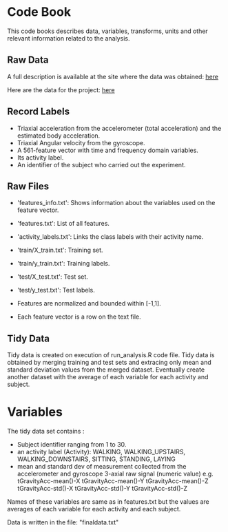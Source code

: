 # Code Book
This code books describes data, variables, transforms, units and other relevant information related to the analysis.

## Raw Data

A full description is available at the site where the data was obtained: [here](http://archive.ics.uci.edu/ml/datasets/Human+Activity+Recognition+Using+Smartphones)

Here are the data for the project: [here](https://d396qusza40orc.cloudfront.net/getdata%2Fprojectfiles%2FUCI%20HAR%20Dataset.zip)

## Record Labels
* Triaxial acceleration from the accelerometer (total acceleration) and the estimated body acceleration.
* Triaxial Angular velocity from the gyroscope. 
* A 561-feature vector with time and frequency domain variables. 
* Its activity label. 
* An identifier of the subject who carried out the experiment.

## Raw Files
* 'features_info.txt': Shows information about the variables used on the feature vector.

* 'features.txt': List of all features.

* 'activity_labels.txt': Links the class labels with their activity name.

* 'train/X_train.txt': Training set.

* 'train/y_train.txt': Training labels.

* 'test/X_test.txt': Test set.

* 'test/y_test.txt': Test labels.

* Features are normalized and bounded within [-1,1].
* Each feature vector is a row on the text file.

## Tidy Data
Tidy data is created on execution of run_analysis.R code file. Tidy data is obtained by merging training and test sets and extracing only mean and standard deviation values from the merged dataset. Eventually create another dataset with the average of each variable for each activity and subject.

# Variables

The tidy data set contains :

* Subject identifier ranging from 1 to 30.
* an activity label (Activity): WALKING, WALKING_UPSTAIRS, WALKING_DOWNSTAIRS, SITTING, STANDING, LAYING
* mean and standard dev of measurement collected from the accelerometer and gyroscope 3-axial raw signal (numeric value) e.g. tGravityAcc-mean()-X tGravityAcc-mean()-Y tGravityAcc-mean()-Z tGravityAcc-std()-X tGravityAcc-std()-Y tGravityAcc-std()-Z

Names of these variables are same as in features.txt but the values are averages of each variable for each activity and each subject.

Data is written in the file: "finaldata.txt"
